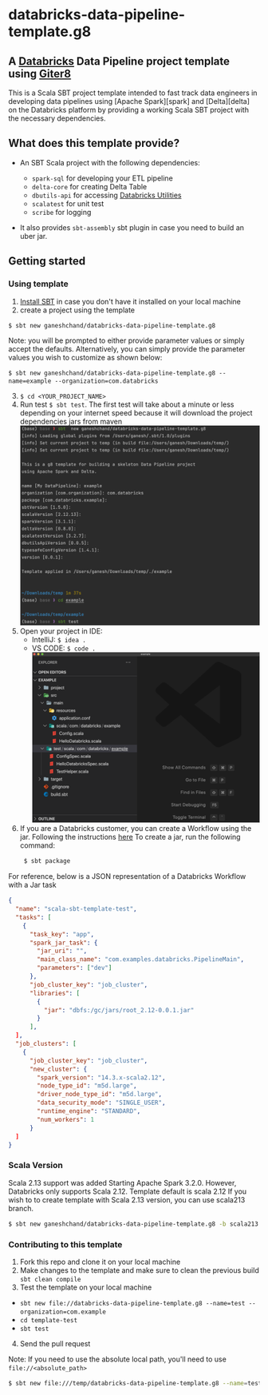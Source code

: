 # databricks-data-pipeline-template.g8 

## A [Databricks][databricks] Data Pipeline project template using [Giter8][g8]

This is a Scala SBT project template intended to fast track data engineers in developing data pipelines using [Apache Spark][spark] and [Delta][delta] on the Databricks platform by providing a working Scala SBT project with the necessary dependencies.

[g8]: http://www.foundweekends.org/giter8/
[sbt]: https://www.scala-sbt.org
[Scala]: https://wwww.scala-lang.org
[Apache Spark]: https://spark.apache.org/
[Delta Lake]: https://delta.io/
[Databricks]: https://databricks.com/
[install SBT]: https://www.scala-sbt.org/1.x/docs/Setup.html

## What does this template provide?

* An SBT Scala project with the following dependencies:

    * `spark-sql` for developing your ETL pipeline
    * `delta-core` for creating Delta Table
    * `dbutils-api` for accessing [Databricks Utilities](https://docs.databricks.com/dev-tools/databricks-utils.html#databricks-utilities)
    * `scalatest` for unit test
    * `scribe` for logging

* It also provides `sbt-assembly` sbt plugin in case you need to build an uber jar.

## Getting started

### Using template
1. [Install SBT](installSBT) in case you don't have it installed on your local machine
2. create a project using the template 
```bash
$ sbt new ganeshchand/databricks-data-pipeline-template.g8
```
   Note: you will be prompted to either provide parameter values or simply accept the defaults.
   Alternatively, you can simply provide the parameter values you wish to customize as shown below:
   ```
   $ sbt new ganeshchand/databricks-data-pipeline-template.g8 --name=example --organization=com.databricks
   ```

3. `$ cd <YOUR_PROJECT_NAME>`
4. Run test `$ sbt test`. The first test will take about a minute or less depending on your internet speed because it will download the project dependencies jars from maven
   ![](doc/images/create_template.png)
5. Open your project in IDE:
    * IntelliJ: `$ idea .`
     * VS CODE: `$ code .`
      ![](doc/images/vs_code.png)
6. If you are a Databricks customer, you can create a Workflow using the jar. Following the instructions [here](https://docs.databricks.com/jobs.html#create-a-job)
   To create a jar, run the following command:
   ```bash
    $ sbt package 
    ```
For reference, below is a JSON representation of a Databricks Workflow with a Jar task
```json
{
  "name": "scala-sbt-template-test",
  "tasks": [
    {
      "task_key": "app",
      "spark_jar_task": {
        "jar_uri": "",
        "main_class_name": "com.examples.databricks.PipelineMain",
        "parameters": ["dev"]
      },
      "job_cluster_key": "job_cluster",
      "libraries": [
        {
          "jar": "dbfs:/gc/jars/root_2.12-0.0.1.jar"
        }
      ],
  ],
  "job_clusters": [
    {
      "job_cluster_key": "job_cluster",
      "new_cluster": {
        "spark_version": "14.3.x-scala2.12",
        "node_type_id": "m5d.large",
        "driver_node_type_id": "m5d.large",
        "data_security_mode": "SINGLE_USER",
        "runtime_engine": "STANDARD",
        "num_workers": 1
      }
  ]
}
```
### Scala Version
Scala 2.13 support was added Starting Apache Spark 3.2.0. However, Databricks only supports Scala 2.12. 
Template default is scala 2.12
If you wish to to create template with Scala 2.13 version, you can use scala213 branch.  
```bash
$ sbt new ganeshchand/databricks-data-pipeline-template.g8 -b scala213
```

### Contributing to this template
1. Fork this repo and clone it on your local machine
2. Make changes to the template and make sure to clean the previous build `sbt clean compile`
3. Test the template on your local machine
  *  `sbt new file://databricks-data-pipeline-template.g8 --name=test --organization=com.example`
  * `cd template-test`
  * `sbt test`
4. Send the pull request

Note: If you need to use the absolute local path, you'll need to use `file://<absolute_path>`
```bash
$ sbt new file:///temp/databricks-data-pipeline-template.g8 --name=test --organization=com.example
```